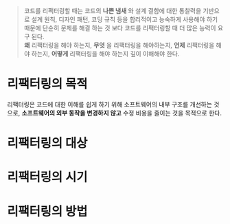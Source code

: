 
> 코드를 리팩터링할 때는 코드의 **나쁜 냄새** 와 설계 결함에 대한 통찰력을 기반으로 설계 원칙, 디자인 패턴, 코딩 규칙 등을 합리적이고 능숙하게 사용해야 하기 때문에 단순히 문제를 해결 하는 것 보다 코드를 리팩터링할 때 더 많은 능력이 요구 된다.  
> **왜** 리팩터링을 해야 하는지, **무엇** 을 리팩터링을 해야하는지, **언제**  리팩터링을 해야 하는지, **어떻게** 리팩터링을 해야 하는지 깊이 이해해야 한다.

# 리팩터링의 목적

리팩터링은 코드에 대한 이해를 쉽게 하기 위해 소프트웨어의 내부 구조를 개선하는 것으로, **소프트웨어의 외부 동작을 변경하지 않고** 수정 비용을 줄이는 것을 목적으로 한다.  

# 리팩터링의 대상

# 리팩터링의 시기

# 리팩터링의 방법